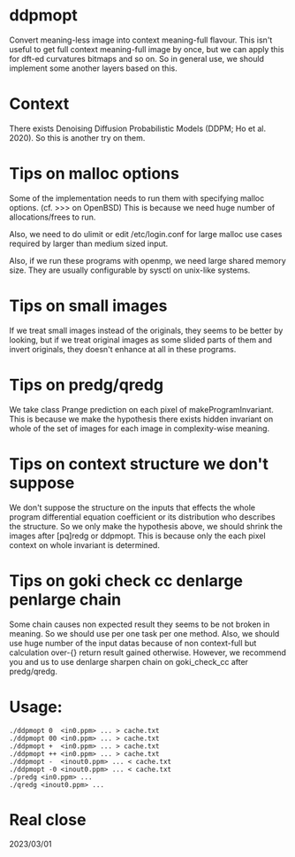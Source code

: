 # ddpmopt
Convert meaning-less image into context meaning-full flavour.
This isn't useful to get full context meaning-full image by once, but we can apply this for dft-ed curvatures bitmaps and so on. So in general use, we should implement some another layers based on this.

# Context
There exists Denoising Diffusion Probabilistic Models (DDPM; Ho et al. 2020). So this is another try on them.

# Tips on malloc options
Some of the implementation needs to run them with specifying malloc options.
(cf. &gt;&gt;&gt; on OpenBSD)
This is because we need huge number of allocations/frees to run.

Also, we need to do ulimit or edit /etc/login.conf for large malloc use cases required by larger than medium sized input.

Also, if we run these programs with openmp, we need large shared memory size.
They are usually configurable by sysctl on unix-like systems.

# Tips on small images
If we treat small images instead of the originals, they seems to be better by looking, but if we treat original images as some slided parts of them and invert originals, they doesn't enhance at all in these programs.

# Tips on predg/qredg
We take class Prange prediction on each pixel of makeProgramInvariant.
This is because we make the hypothesis there exists hidden invariant on whole of the set of images for each image in complexity-wise meaning.

# Tips on context structure we don't suppose
We don't suppose the structure on the inputs that effects the whole program differential equation coefficient or its distribution who describes the structure.
So we only make the hypothesis above, we should shrink the images after \[pq\]redg or ddpmopt. This is because only the each pixel context on whole invariant is determined.

# Tips on goki check cc denlarge penlarge chain
Some chain causes non expected result they seems to be not broken in meaning.
So we should use per one task per one method.
Also, we should use huge number of the input datas because of non context-full but calculation over-{} return result gained otherwise.
However, we recommend you and us to use denlarge sharpen chain on goki_check_cc after predg/qredg.

# Usage:
    ./ddpmopt 0  <in0.ppm> ... > cache.txt
    ./ddpmopt 00 <in0.ppm> ... > cache.txt
    ./ddpmopt +  <in0.ppm> ... > cache.txt
    ./ddpmopt ++ <in0.ppm> ... > cache.txt
    ./ddpmopt -  <inout0.ppm> ... < cache.txt
    ./ddpmopt -0 <inout0.ppm> ... < cache.txt
    ./predg <in0.ppm> ...
    ./qredg <inout0.ppm> ...

# Real close
2023/03/01

